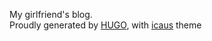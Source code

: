 
My girlfriend's blog.    
Proudly generated by [HUGO](https://gohugo.io/), with [icaus](https://github.com/digitalcraftsman/hugo-icarus-theme) theme